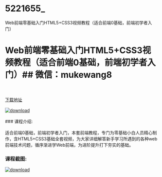 # 5221655_
Web前端零基础入门HTML5+CSS3视频教程（适合前端0基础，前端初学者入门）
# Web前端零基础入门HTML5+CSS3视频教程（适合前端0基础，前端初学者入门）## 微信：mukewang8
<br/></br>[下载地址](http://www.36tz.cn/article/5221655 "下载地址")
<br/></br>[![download](http://36tz.cn/muke_img/2021_11_1-35-300x187.png "下载地址")](http://www.36tz.cn/article/5221655 "下载地址")
<br/></br>### 课程介绍:<br/></br>适合前端0基础，前端初学者入门，本套前端教程，专门为零基础小白人员精心制作，含HTML5+CSS3基础全套视频，为大家详细解答新手学习所遇到的各种web前端技术问题，循序渐进学Web前端，为进阶提升打下夯实的基础。

### 课程截图:
[![download](http://36tz.cn/muke_img/2021_11_2-33.png "下载地址")](http://www.36tz.cn/article/5221655 "下载地址")
